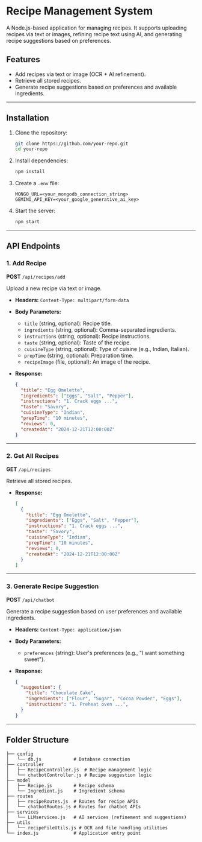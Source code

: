 # Recipe Management System

A Node.js-based application for managing recipes. It supports uploading recipes via text or images, refining recipe text using AI, and generating recipe suggestions based on preferences.

## Features
- Add recipes via text or image (OCR + AI refinement).
- Retrieve all stored recipes.
- Generate recipe suggestions based on preferences and available ingredients.

---

## Installation

1. Clone the repository:
   ```bash
   git clone https://github.com/your-repo.git
   cd your-repo
   ```

2. Install dependencies:
   ```bash
   npm install
   ```

3. Create a `.env` file:
   ```plaintext
   MONGO_URL=<your_mongodb_connection_string>
   GEMINI_API_KEY=<your_google_generative_ai_key>
   ```

4. Start the server:
   ```bash
   npm start
   ```

---

## API Endpoints

### 1. **Add Recipe**
**POST** `/api/recipes/add`

Upload a new recipe via text or image.

- **Headers:**
  `Content-Type: multipart/form-data`

- **Body Parameters:**
  - `title` (string, optional): Recipe title.
  - `ingredients` (string, optional): Comma-separated ingredients.
  - `instructions` (string, optional): Recipe instructions.
  - `taste` (string, optional): Taste of the recipe.
  - `cuisineType` (string, optional): Type of cuisine (e.g., Indian, Italian).
  - `prepTime` (string, optional): Preparation time.
  - `recipeImage` (file, optional): An image of the recipe.

- **Response:**
  ```json
  {
    "title": "Egg Omelette",
    "ingredients": ["Eggs", "Salt", "Pepper"],
    "instructions": "1. Crack eggs ...",
    "taste": "Savory",
    "cuisineType": "Indian",
    "prepTime": "10 minutes",
    "reviews": 0,
    "createdAt": "2024-12-21T12:00:00Z"
  }
  ```

---

### 2. **Get All Recipes**
**GET** `/api/recipes`

Retrieve all stored recipes.

- **Response:**
  ```json
  [
    {
      "title": "Egg Omelette",
      "ingredients": ["Eggs", "Salt", "Pepper"],
      "instructions": "1. Crack eggs ...",
      "taste": "Savory",
      "cuisineType": "Indian",
      "prepTime": "10 minutes",
      "reviews": 0,
      "createdAt": "2024-12-21T12:00:00Z"
    }
  ]
  ```

---

### 3. **Generate Recipe Suggestion**
**POST** `/api/chatbot`

Generate a recipe suggestion based on user preferences and available ingredients.

- **Headers:**
  `Content-Type: application/json`

- **Body Parameters:**
  - `preferences` (string): User's preferences (e.g., "I want something sweet").

- **Response:**
  ```json
  {
    "suggestion": {
      "title": "Chocolate Cake",
      "ingredients": ["Flour", "Sugar", "Cocoa Powder", "Eggs"],
      "instructions": "1. Preheat oven ...",
    }
  }
  ```

---

## Folder Structure

```
├── config
│   └── db.js            # Database connection
├── controller
│   ├── RecipeController.js  # Recipe management logic
│   └── chatbotController.js # Recipe suggestion logic
├── model
│   ├── Recipe.js        # Recipe schema
│   └── Ingredient.js    # Ingredient schema
├── routes
│   ├── recipeRoutes.js  # Routes for recipe APIs
│   └── chatbotRoutes.js # Routes for chatbot APIs
├── services
│   └── LLMservices.js   # AI services (refinement and suggestions)
├── utils
│   └── recipeFileUtils.js # OCR and file handling utilities
└── index.js             # Application entry point
```
